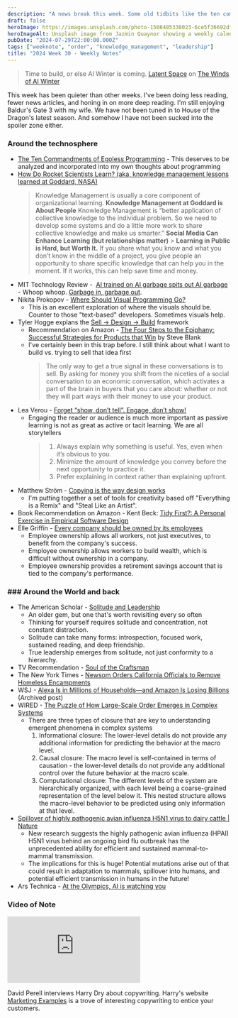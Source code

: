 ```yaml
---
description: "A news break this week. Some old tidbits like the ten commandments of egoless programming, solitude and leadership. Some new things about knowledge management at NASA, visual programming, engaging over showing. Alexa is losing billions, and how large scale order emerges from complex systems."
draft: false
heroImage: https://images.unsplash.com/photo-1506485338023-6ce5f36692df?ixlib=rb-4.0.3&ixid=M3wxMjA3fDB8MHxwaG90by1wYWdlfHx8fGVufDB8fHx8fA%3D%3D&auto=format&fit=crop&w=2370&q=80
heroImageAlt: Unsplash image from Jazmin Quaynor showing a weekly calendar
pubDate: "2024-07-29T22:00:00.000Z"
tags: ["weeknote", "order", "knowledge_management", "leadership"]
title: "2024 Week 30 - Weekly Notes"
---
```


> Time to build, or else AI Winter is coming.
> [Latent Space](https://www.latent.space) on [The Winds of AI Winter](https://www.latent.space/p/mar-jun-2024)

This week has been quieter than other weeks. I've been doing less reading, fewer news articles, and honing in on more deep reading. I'm still enjoying Baldur's Gate 3 with my wife. We have not been tuned in to House of the Dragon's latest season. And somehow I have not been sucked into the spoiler zone either.

### Around the technosphere

- [The Ten Commandments of Egoless Programming](https://blog.codinghorror.com/the-ten-commandments-of-egoless-programming/) - This deserves to be analyzed and incorporated into my own thoughts about programming
- [How Do Rocket Scientists Learn? (aka, knowledge management lessons learned at Goddard, NASA)](https://www.govloop.com/community/blog/how-do-rocket-scientists-learn-aka-knowledge-management-lessons-learned-at-goddard-nasa/)
  > Knowledge Management is usually a core component of organizational learning.
  > **Knowledge Management at Goddard is About People**
  > Knowledge Management is “better application of collective knowledge to the individual problem. So we need to develop some systems and do a little more work to share collective knowledge and make us smarter.”
  > **Social Media Can Enhance Learning (but relationships matter)** > **Learning in Public is Hard, but Worth It.** If you share what you know and what you don’t know in the middle of a project, you give people an opportunity to share specific knowledge that can help you in the moment. If it works, this can help save time and money.
- MIT Technology Review -  [AI trained on AI garbage spits out AI garbage](https://www.technologyreview.com/2024/07/24/1095263/ai-that-feeds-on-a-diet-of-ai-garbage-ends-up-spitting-out-nonsense/) - Whoop whoop. [Garbage in, garbage out]().
- Nikita Prokopov - [Where Should Visual Programming Go?](https://tonsky.me/blog/diagrams/)
  - This is an excellent exploration of where the visuals should be. Counter to those "text-based" developers. Sometimes visuals help.
- Tyler Hogge explans the [Sell → Design → Build](https://tylerhogge.com/2024/07/23/sell-%e2%86%92-design-%e2%86%92-build/) framework
  - Recommendation on Amazon - [The Four Steps to the Epiphany: Successful Strategies for Products that Win](https://www.amazon.com/Four-Steps-Epiphany-Successful-Strategies-ebook/dp/B084RG9Q2B) by Steve Blank
  - I've certainly been in this trap before. I still think about what I want to build vs. trying to sell that idea first
    > The only way to get a true signal in these conversations is to sell. By asking for money you shift from the niceties of a social conversation to an economic conversation, which activates a part of the brain in buyers that you care about: whether or not they will part ways with their money to use your product.
- Lea Verou - [Forget “show, don’t tell”. Engage, don’t show!](https://lea.verou.me/blog/2024/engage-dont-show/#fnref1)
  - Engaging the reader or audience is much more important as passive learning is not as great as active or tacit learning. We are all storytellers
    > 1. Always explain why something is useful. Yes, even when it’s obvious to you.
    > 2. Minimize the amount of knowledge you convey before the next opportunity to practice it.
    > 3. Prefer explaining in context rather than explaining upfront.
- Matthew Ström - [Copying is the way design works](https://matthewstrom.com/writing/copying/)
  - I'm putting together a set of tools for creativity based off "Everything is a Remix" and "Steal Like an Artist".
- Book Recommendation on Amazon - Kent Beck: [Tidy First?: A Personal Exercise in Empirical Software Design](https://www.amazon.com/Tidy-First-Personal-Exercise-Empirical/dp/1098151240)
- Elle Griffin - [Every company should be owned by its employees](https://www.elysian.press/p/employee-ownership?utm_source=tldrwebdev)
  - Employee ownership allows all workers, not just executives, to benefit from the company's success.
  - Employee ownership allows workers to build wealth, which is difficult without ownership in a company.
  - Employee ownership provides a retirement savings account that is tied to the company's performance.

### ### Around the World and back

- The American Scholar - [Solitude and Leadership](https://theamericanscholar.org/solitude-and-leadership/)
  - An older gem, but one that's worth revisiting every so often
  - Thinking for yourself requires solitude and concentration, not constant distraction.
  - Solitude can take many forms: introspection, focused work, sustained reading, and deep friendship.
  - True leadership emerges from solitude, not just conformity to a hierarchy.
- TV Recommendation - [Soul of the Craftsman](https://www.taiwanplus.com/shows/culture/soul-of-the-craftsman)
- The New York Times - [Newsom Orders California Officials to Remove Homeless Encampments](https://www.nytimes.com/2024/07/25/us/newsom-homeless-california.html)
- WSJ - [Alexa Is in Millions of Households—and Amazon Is Losing Billions](https://archive.ph/5VPB5) (Archived post)
- WIRED - [The Puzzle of How Large-Scale Order Emerges in Complex Systems](https://www.wired.com/story/the-puzzle-of-how-large-scale-order-emerges-in-complex-systems/)
  - There are three types of closure that are key to understanding emergent phenomena in complex systems
    1. Informational closure: The lower-level details do not provide any additional information for predicting the behavior at the macro level.
    2. Causal closure: The macro level is self-contained in terms of causation - the lower-level details do not provide any additional control over the future behavior at the macro scale.
    3. Computational closure: The different levels of the system are hierarchically organized, with each level being a coarse-grained representation of the level below it. This nested structure allows the macro-level behavior to be predicted using only information at that level.
- [Spillover of highly pathogenic avian influenza H5N1 virus to dairy cattle | Nature](https://www.nature.com/articles/s41586-024-07849-4)
  - New research suggests the highly pathogenic avian influenza (HPAI) H5N1 virus behind an ongoing bird flu outbreak has the unprecedented ability for efficient and sustained mammal-to-mammal transmission.
  - The implications for this is huge! Potential mutations arise out of that could result in adaptation to mammals, spillover into humans, and potential efficient transmission in humans in the future!
- Ars Technica - [At the Olympics, AI is watching you](https://arstechnica.com/ai/2024/07/at-the-olympics-ai-is-watching-you/)

### Video of Note

<iframe
  class="aspect-video w-full my-2"
  src="https://www.youtube.com/embed/TUMjnmfsPeM"
  title="Learn Great Copywriting in 76 Minutes | Harry Dry"
  frameborder="0"
  allow="accelerometer; autoplay; clipboard-write; encrypted-media; gyroscope; picture-in-picture; web-share"
  allowfullscreen></iframe>

David Perell interviews Harry Dry about copywriting. Harry's website [Marketing Examples](https://marketingexamples.com/) is a trove of interesting copywriting to entice your customers.
